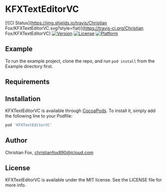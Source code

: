 # KFXTextEditorVC

[![CI Status](https://img.shields.io/travis/Christian Fox/KFXTextEditorVC.svg?style=flat)](https://travis-ci.org/Christian Fox/KFXTextEditorVC)
[![Version](https://img.shields.io/cocoapods/v/KFXTextEditorVC.svg?style=flat)](https://cocoapods.org/pods/KFXTextEditorVC)
[![License](https://img.shields.io/cocoapods/l/KFXTextEditorVC.svg?style=flat)](https://cocoapods.org/pods/KFXTextEditorVC)
[![Platform](https://img.shields.io/cocoapods/p/KFXTextEditorVC.svg?style=flat)](https://cocoapods.org/pods/KFXTextEditorVC)

## Example

To run the example project, clone the repo, and run `pod install` from the Example directory first.

## Requirements

## Installation

KFXTextEditorVC is available through [CocoaPods](https://cocoapods.org). To install
it, simply add the following line to your Podfile:

```ruby
pod 'KFXTextEditorVC'
```

## Author

Christian Fox, christianfox890@icloud.com

## License

KFXTextEditorVC is available under the MIT license. See the LICENSE file for more info.

